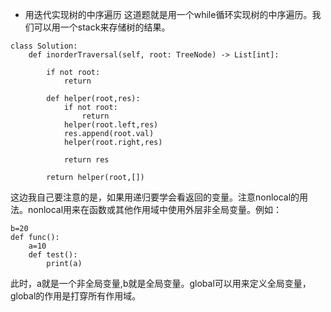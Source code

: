 - 用迭代实现树的中序遍历
这道题就是用一个while循环实现树的中序遍历。我们可以用一个stack来存储树的结果。
```python3
class Solution:
    def inorderTraversal(self, root: TreeNode) -> List[int]:
        
        if not root:
            return 
        
        def helper(root,res):
            if not root:
                return 
            helper(root.left,res)
            res.append(root.val)
            helper(root.right,res)
            
            return res
        
        return helper(root,[])
```  
这边我自己要注意的是，如果用递归要学会看返回的变量。注意nonlocal的用法。nonlocal用来在函数或其他作用域中使用外层非全局变量。例如：  
```python3
b=20
def func():
	a=10
	def test():
		print(a)
```  
此时，a就是一个非全局变量,b就是全局变量。global可以用来定义全局变量，global的作用是打穿所有作用域。